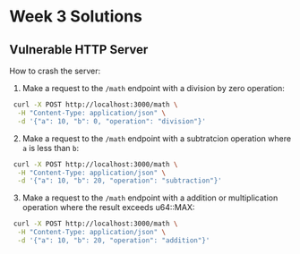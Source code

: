 # Week 3 Solutions

## Vulnerable HTTP Server

How to crash the server:

1. Make a request to the `/math` endpoint with a division by zero operation:
```bash
 curl -X POST http://localhost:3000/math \
  -H "Content-Type: application/json" \
  -d '{"a": 10, "b": 0, "operation": "division"}'
```

2. Make a request to the `/math` endpoint with a subtratcion operation where `a` is less than `b`:
```bash
 curl -X POST http://localhost:3000/math \
  -H "Content-Type: application/json" \
  -d '{"a": 10, "b": 20, "operation": "subtraction"}'
```
3. Make a request to the `/math` endpoint with a addition or multiplication operation where the result exceeds u64::MAX:
```bash
 curl -X POST http://localhost:3000/math \
  -H "Content-Type: application/json" \
  -d '{"a": 10, "b": 20, "operation": "addition"}'
```
